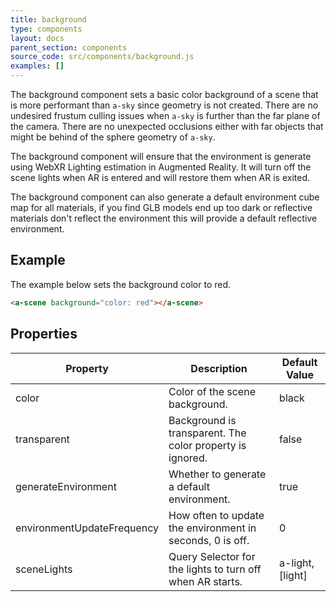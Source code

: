 ```yaml
---
title: background
type: components
layout: docs
parent_section: components
source_code: src/components/background.js
examples: []
---
```


The background component sets a basic color background of a scene that is more
performant than `a-sky` since geometry is not created. There are no undesired
frustum culling issues when `a-sky` is further than the far plane of the
camera. There are no unexpected occlusions either with far objects that might
be behind of the sphere geometry of `a-sky`.

The background component will ensure that the environment is generate using WebXR
Lighting estimation in Augmented Reality. It will turn off the scene lights when AR
is entered and will restore them when AR is exited.

The background component can also generate a default environment cube map for all
materials, if you find GLB models end up too dark or reflective materials don't
reflect the environment this will provide a default reflective environment.

## Example

The example below sets the background color to red.

```html
<a-scene background="color: red"></a-scene>
```

## Properties

| Property                   | Description                                               | Default Value   |
|----------------------------|-----------------------------------------------------------|-----------------|
| color                      | Color of the scene background.                            | black           |
| transparent                | Background is transparent. The color property is ignored. | false           |
| generateEnvironment        | Whether to generate a default environment.                | true            |
| environmentUpdateFrequency | How often to update the environment in seconds, 0 is off. | 0               |
| sceneLights                | Query Selector for the lights to turn off when AR starts. | a-light,[light] |
